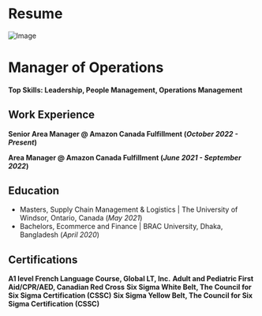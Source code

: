 # Resume

![Image](https://github.com/user-attachments/assets/3a2cd8ae-587f-42c4-9028-14631eb11904)

# Manager of Operations

#### Top Skills: Leadership, People Management, Operations Management


## Work Experience
**Senior Area Manager @ Amazon Canada Fulfillment (_October 2022 - Present_)**

**Area Manager @ Amazon Canada Fulfillment (_June 2021 - September 2022_)**



## Education
- Masters, Supply Chain Management & Logistics | The University of Windsor, Ontario, Canada (_May 2021_)								       		
- Bachelors, Ecommerce and Finance	| BRAC University, Dhaka, Bangladesh (_April 2020_)	 			        		

## Certifications
**A1 level French Language Course, Global LT, Inc.**
**Adult and Pediatric First Aid/CPR/AED, Canadian Red Cross**
**Six Sigma White Belt, The Council for Six Sigma Certification (CSSC)**
**Six Sigma Yellow Belt, The Council for Six Sigma Certification (CSSC)**


